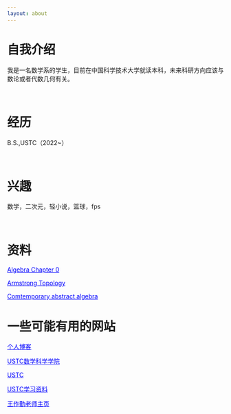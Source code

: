 ```yaml
---
layout: about 
---
```


# 自我介绍
我是一名数学系的学生，目前在中国科学技术大学就读本科，未来科研方向应该与数论或者代数几何有关。

<br/>

# 经历
B.S.,USTC（2022~）

<br/>

# 兴趣
数学，二次元，轻小说，篮球，fps

<br/>

# 资料
<a href="books\Algebra Chapter 0 (2nd printing).pdf" style="color: blue;">Algebra Chapter 0</a> 

<a href="books\Armstrong Topology.pdf" style="color: blue;">Armstrong Topology</a>

<a href="books\comtemporary abstract algebra.pdf" style="color: blue;">Comtemporary abstract algebra</a>



# 一些可能有用的网站
<a href="https://www.luogu.com.cn/blog/zqygg/" target="_blank" style="color: blue;">个人博客</a>

<a href="http://math.ustc.edu.cn/mainm.htm" target="_blank" style="color: blue;">USTC数学科学学院</a>

<a href="https://www.ustc.edu.cn/" target="_blank" style="color: blue;">USTC</a>

<a href="https://www.zhangjy9610.me/USTCdata.html" target="_blank" style="color: blue;">USTC学习资料</a>

<a href="http://staff.ustc.edu.cn/~wangzuoq/" target="_blank" style="color: blue;">王作勤老师主页</a>
